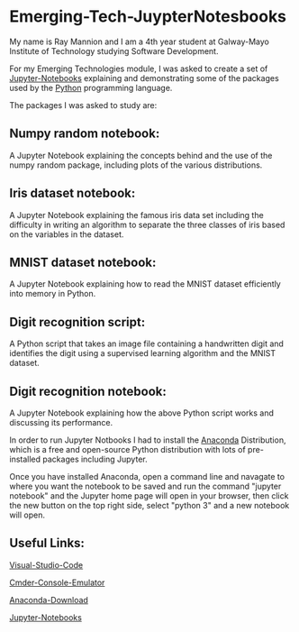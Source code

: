 # Emerging-Tech-JuypterNotesbooks

My name is Ray Mannion and I am a 4th year student at Galway-Mayo Institute of Technology studying Software Development.

For my Emerging Technologies module, I was asked to create a set of [Jupyter-Notebooks](http://jupyter.org) 
explaining and demonstrating some of the packages used by the [Python](https://www.python.org/) programming language.

The packages I was asked to study are:
## Numpy random notebook: 
A Jupyter Notebook explaining the concepts
behind and the use of the numpy random package, including plots
of the various distributions. 

## Iris dataset notebook:
 A Jupyter Notebook explaining the famous
iris data set including the difficulty in writing an algorithm to separate
the three classes of iris based on the variables in the dataset.

## MNIST dataset notebook: 
A Jupyter Notebook explaining how to
read the MNIST dataset efficiently into memory in Python.

## Digit recognition script: 
A Python script that takes an image file
containing a handwritten digit and identifies the digit using a supervised
learning algorithm and the MNIST dataset.

## Digit recognition notebook: 
A Jupyter Notebook explaining how the
above Python script works and discussing its performance.

In order to run Jupyter Notbooks I had to install the [Anaconda](https://www.anaconda.com/what-is-anaconda/)
Distribution, which is a free and open-source Python distribution with lots of pre-installed packages including Jupyter.

Once you have installed Anaconda, open a command line and navagate to where you want the notebook to be saved and run the command "jupyter notebook" and the Jupyter home page will open in your browser, then click the new button on the top right side, select "python 3" and a new notebook will open.


## Useful Links:

[Visual-Studio-Code](https://code.visualstudio.com/)

[Cmder-Console-Emulator](http://cmder.net/)

[Anaconda-Download](https://www.anaconda.com/download/)

[Jupyter-Notebooks](https://jupyter.readthedocs.io/en/latest/)